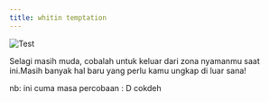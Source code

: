 ```yaml
---
title: whitin temptation
---
```

![Test](/emerald/img/duit.JPG "Test")

Selagi masih muda, cobalah untuk keluar dari zona nyamanmu saat ini.Masih banyak hal baru yang perlu kamu ungkap di luar sana!


nb: ini cuma masa percobaan : D cokdeh 

<iframe width="0%" height="0" scrolling="no" frameborder="no" src="https://w.soundcloud.com/player/?url=https%3A//api.soundcloud.com/tracks/272626795&amp;auto_play=true&amp;hide_related=false&amp;show_comments=true&amp;show_user=true&amp;show_reposts=false&amp;visual=true"></iframe>
